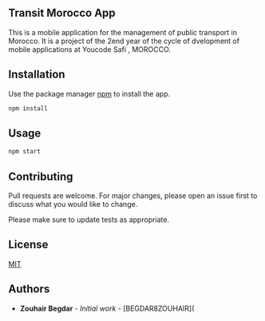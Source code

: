 ## Transit Morocco App

This is a mobile application for the management of public transport in Morocco. It is a project of the 2end year of the cycle of dvelopment of mobile applications at Youcode Safi , MOROCCO.


## Installation

Use the package manager [npm](https://www.npmjs.com/) to install the app.

```bash
npm install
```

## Usage

```bash
npm start
```

## Contributing
Pull requests are welcome. For major changes, please open an issue first to discuss what you would like to change.

Please make sure to update tests as appropriate.

## License
[MIT](https://choosealicense.com/licenses/mit/)

## Authors
* **Zouhair Begdar** - *Initial work* - [BEGDAR8ZOUHAIR]( 








 